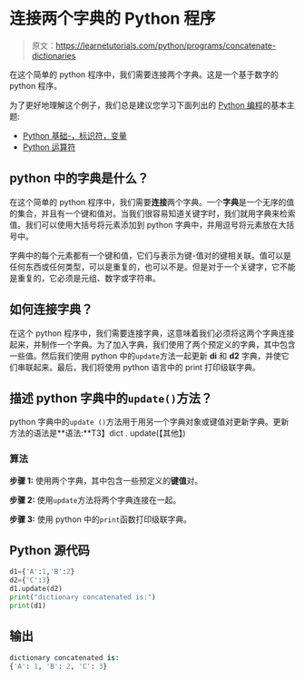 # 连接两个字典的 Python 程序

> 原文：<https://learnetutorials.com/python/programs/concatenate-dictionaries>

在这个简单的 python 程序中，我们需要连接两个字典。这是一个基于数字的 python 程序。

为了更好地理解这个例子，我们总是建议您学习下面列出的 [Python 编程](../ "Python tutorial")的基本主题:

*   [Python 基础-，标识符，变量](../../python/identifiers-variables "operators in python")
*   [Python 运算符](../../python/python-operators "operators in python")

## python 中的字典是什么？

在这个简单的 python 程序中，我们需要**连接**两个字典。一个**字典**是一个无序的值的集合，并且有一个键和值对。当我们很容易知道关键字时，我们就用字典来检索值。我们可以使用大括号将元素添加到 python 字典中，并用逗号将元素放在大括号中。

字典中的每个元素都有一个键和值，它们与表示为键-值对的键相关联。值可以是任何东西或任何类型，可以是重复的，也可以不是。但是对于一个关键字，它不能是重复的，它必须是元组、数字或字符串。

## 如何连接字典？

在这个 python 程序中，我们需要连接字典，这意味着我们必须将这两个字典连接起来，并制作一个字典。为了加入字典，我们使用了两个预定义的字典，其中包含一些值。然后我们使用 python 中的`update`方法一起更新 **di** 和 **d2** 字典，并使它们串联起来。最后，我们将使用 python 语言中的 print 打印级联字典。

## 描述 python 字典中的`update()`方法？

python 字典中的`update ()`方法用于用另一个字典对象或键值对更新字典。更新方法的语法是**语法:**T3】dict . update(【其他】)

### 算法

**步骤 1:** 使用两个字典，其中包含一些预定义的**键值**对。

**步骤 2:** 使用`update`方法将两个字典连接在一起。

**步骤 3:** 使用 python 中的`print`函数打印级联字典。

## Python 源代码

```py
d1={'A':1,'B':2}
d2={'C':3}
d1.update(d2)
print("dictionary concatenated is:")
print(d1)

```

## 输出

```py
dictionary concatenated is:
{'A': 1, 'B': 2, 'C': 3}
```